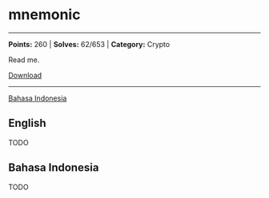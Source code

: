 # mnemonic
---
**Points:** 260 | **Solves:** 62/653 | **Category:** Crypto

Read me.

[Download](mnemonic.txt)

---

[Bahasa Indonesia](#bahasa-indonesia)

## English
TODO


## Bahasa Indonesia
TODO
